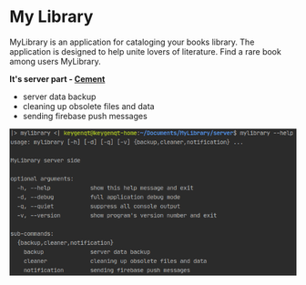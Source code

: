 My Library
===================

MyLibrary is an application for cataloging your books library.
The application is designed to help unite lovers of literature.
Find a rare book among users MyLibrary.

**It's server part - [Cement](https://builtoncement.com/)**

* server data backup
* cleaning up obsolete files and data
* sending firebase push messages

![picture](data/screenshot-41.png)